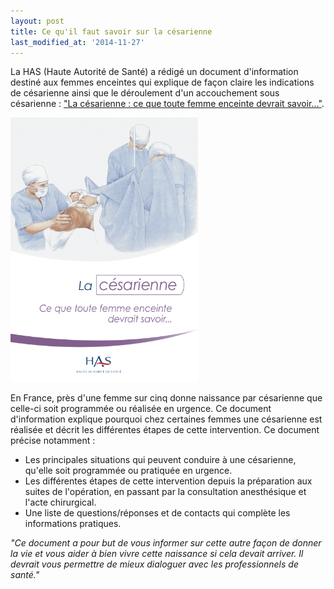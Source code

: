 ```yaml
---
layout: post
title: Ce qu'il faut savoir sur la césarienne
last_modified_at: '2014-11-27'
---
```


La HAS (Haute Autorité de Santé) a rédigé un document d'information destiné aux femmes enceintes
qui explique de façon claire les indications de césarienne ainsi que le déroulement d'un accouchement sous césarienne :
["La césarienne : ce que toute femme enceinte devrait savoir..."](http://www.has-sante.fr/portail/jcms/c_1603546/fr/la-cesarienne-ce-que-toute-femme-enceinte-devrait-savoir-document-d-information-destine-aux-femmes-enceintes).

[![La césarienne : ce que toute femme enceinte devrait savoir...](/assets/2014-03-21/HAS-La-cesarienne.png)](http://www.has-sante.fr/portail/upload/docs/application/pdf/2013-07/brochure_patient_cesarienne_mel_2013-07-02_11-25-35_632.pdf)

En France, près d'une femme sur cinq donne naissance par césarienne que celle-ci soit programmée ou réalisée en urgence.
Ce document d'information explique pourquoi chez certaines femmes une césarienne est réalisée et décrit les différentes étapes de cette intervention.
Ce document précise notamment :

- Les principales situations qui peuvent conduire à une césarienne, qu'elle soit programmée ou pratiquée en urgence.
- Les différentes étapes de cette intervention depuis la préparation aux suites de l'opération, en passant par la consultation anesthésique et l'acte chirurgical.
- Une liste de questions/réponses et de contacts qui complète les informations pratiques.

_"Ce document a pour but de vous informer sur cette autre façon de donner la vie et vous aider à bien vivre cette naissance si cela devait arriver.
Il devrait vous permettre de mieux dialoguer avec les professionnels de santé."_
